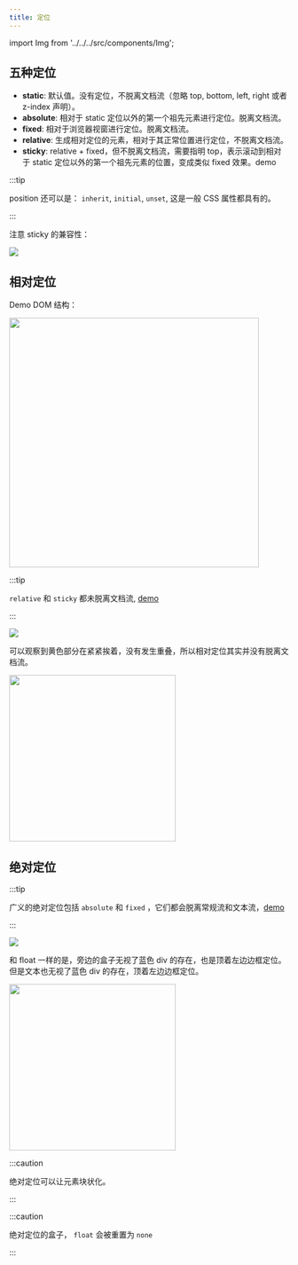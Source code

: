 ```yaml
---
title: 定位
---
```


import Img from '../../../src/components/Img';

## 五种定位

- **static**: 默认值。没有定位，不脱离文档流（忽略 top, bottom, left, right 或者 z-index 声明）。
- **absolute**: 相对于 static 定位以外的第一个祖先元素进行定位。脱离文档流。
- **fixed**: 相对于浏览器视窗进行定位。脱离文档流。
- **relative**: 生成相对定位的元素，相对于其正常位置进行定位，不脱离文档流。
- **sticky**: relative + fixed，但不脱离文档流，需要指明 top，表示滚动到相对于 static 定位以外的第一个祖先元素的位置，变成类似 fixed 效果。demo

:::tip

position 还可以是： `inherit`, `initial`, `unset`, 这是一般 CSS 属性都具有的。

:::

注意 sticky 的兼容性：

<img src='https://cosmos-x.oss-cn-hangzhou.aliyuncs.com/rXLik9.jpg'/>

## 相对定位

Demo DOM 结构：

<Img width="450" align="center" src='https://cosmos-x.oss-cn-hangzhou.aliyuncs.com/5ACJIp.jpg'/>

:::tip

`relative` 和 `sticky` 都未脱离文档流, [demo](https://codepen.io/muwenzi/pen/vqdxab)

:::

<img src='https://cosmos-x.oss-cn-hangzhou.aliyuncs.com/bTLccz.jpg'/>

可以观察到黄色部分在紧紧挨着，没有发生重叠，所以相对定位其实并没有脱离文档流。

<Img width="300" align="center" src='https://cosmos-x.oss-cn-hangzhou.aliyuncs.com/smSxF1.jpg'/>

## 绝对定位

:::tip

广义的绝对定位包括 `absolute` 和 `fixed` ，它们都会脱离常规流和文本流，[demo](https://codepen.io/muwenzi/pen/ydvMjV)

:::

<img src='https://cosmos-x.oss-cn-hangzhou.aliyuncs.com/EjTstb.jpg'/>

和 float 一样的是，旁边的盒子无视了蓝色 div 的存在，也是顶着左边边框定位。但是文本也无视了蓝色 div 的存在，顶着左边边框定位。

<Img width="300" align="center" src='https://cosmos-x.oss-cn-hangzhou.aliyuncs.com/PEdJlr.jpg'/>

:::caution

绝对定位可以让元素块状化。

:::

:::caution

绝对定位的盒子， `float` 会被重置为 `none`

:::
